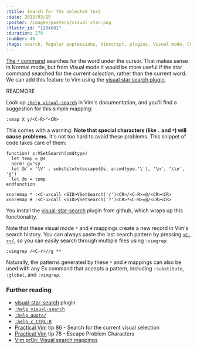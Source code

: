 ```yaml
--- 
:title: Search for the selected text
:date: 2013/03/25
:poster: /images/posters/visual_star.png
:flattr_id: "1204601"
:duration: 279
:number: 46
:tags: search, Regular expressions, Vimscript, plugins, Visual mode, Customizing Vim, vimgrep
---
```


[The `*` command][star] searches for the word under the cursor. That makes sense in Normal mode, but from Visual mode it would be more useful if the star command searched for the current *selection*, rather than the current word. We can add this feature to Vim using the [visual star search plugin][visual-star].

[visual-star]: https://github.com/nelstrom/vim-visual-star-search
[star]: http://vimdoc.sourceforge.net/htmldoc/pattern.html#star


READMORE


Look up [`:help visual-search`][vs] in Vim's documentation, and you'll find a suggestion for this simple mapping:

```viml
:vmap X y/<C-R>"<CR>
```

This comes with a warning: **Note that special characters (like `.` and `*`) will cause problems.** It's not too hard to avoid these problems. This snippet of code takes care of them:

```viml
function! s:VSetSearch(cmdtype)
  let temp = @s
  norm! gv"sy
  let @/ = '\V' . substitute(escape(@s, a:cmdtype.'\'), '\n', '\\n', 'g')
  let @s = temp
endfunction

xnoremap * :<C-u>call <SID>VSetSearch('/')<CR>/<C-R>=@/<CR><CR>
xnoremap # :<C-u>call <SID>VSetSearch('?')<CR>?<C-R>=@/<CR><CR>
```

You install the [visual-star-search][] plugin from github, which wraps up this functionality.

Note that these visual mode `*` and `#` mappings create a new record in Vim's search history. You can always paste the last search pattern by pressing [`<C-r>/`][cr], so you can easily search through multiple files using `:vimgrep`:

    :vimgrep /<C-r>//g **

Naturally, the patterns generated by these `*` and `#` mappings can also be used with any Ex command that accepts a pattern, including `:substitute`, `:global`, and `:vimgrep`.

### Further reading

* [visual-star-search][] plugin
* [`:help visual-search`][vs]
* [`:help quote/`][quote/]
* [`:help c_CTRL-R`][cr]
* [Practical Vim][pv] tip 86 - Search for the current visual selection
* [Practical Vim][pv] tip 78 - Escape Problem Characters
* [Vim pr0n: Visual search mappings][pr0n]

[pv]: http://pragprog.com/book/dnvim/practical-vim
[cr]: http://vimdoc.sourceforge.net/htmldoc/cmdline.html#c_CTRL-R
[quote/]: http://vimdoc.sourceforge.net/htmldoc/change.html#quote/
[visual-star-search]: https://github.com/nelstrom/vim-visual-star-search
[vs]: http://vimdoc.sourceforge.net/htmldoc/visual.html#visual-search
[pr0n]: http://got-ravings.blogspot.co.uk/2008/07/vim-pr0n-visual-search-mappings.html
